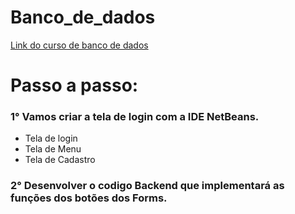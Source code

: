 # Banco_de_dados

[Link do curso de banco de dados](https://www.youtube.com/watch?v=wS0pejrkusU&list=PLJIP7GdByOyvpQ7EbzucVHocSAG7_EZQZ&index=3)

# Passo a passo:

### 1° Vamos criar a tela de login com a IDE NetBeans.

- Tela de login
- Tela de Menu
- Tela de Cadastro

### 2° Desenvolver o codigo Backend que implementará as funções dos botões dos Forms.
